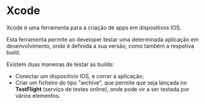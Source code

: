 # Xcode

Xcode é uma ferramenta para a criação de apps em dispositivos IOS.&#x20;

Esta ferramenta permite ao developer testar uma determinada aplicaçāo em desenvolvimento, onde é definida a sua versão, como também a respetiva build.

Existem duas maneiras de testar as builds:

* &#x20;Conectar um dispositivio IOS, e correr a aplicação;
* Criar um ficheiro do tipo "archive", que permite que seja lançada no **TestFlight** (serviço de testes online), onde pode vir a ser testada por vários elementos.
